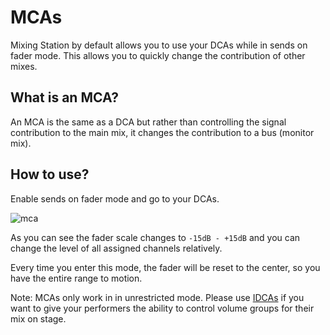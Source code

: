 # MCAs

Mixing Station by default allows you to use your DCAs while
in sends on fader mode. This allows you to quickly change
the contribution of other mixes.

## What is an MCA?

An MCA is the same as a DCA but rather than controlling
the signal contribution to the main mix, it changes the
contribution to a bus (monitor mix).

## How to use?

Enable sends on fader mode and go to your DCAs.

![mca](img/mca.png)

As you can see the fader scale changes to `-15dB - +15dB` and you
can change the level of all assigned channels relatively.

Every time you enter this mode, the fader will be reset to the
center, so you have the entire range to motion.

Note: MCAs only work in in unrestricted mode. Please use [IDCAs](layer-idcas.md) if you want to give your performers the ability to control volume groups for their mix on stage.
